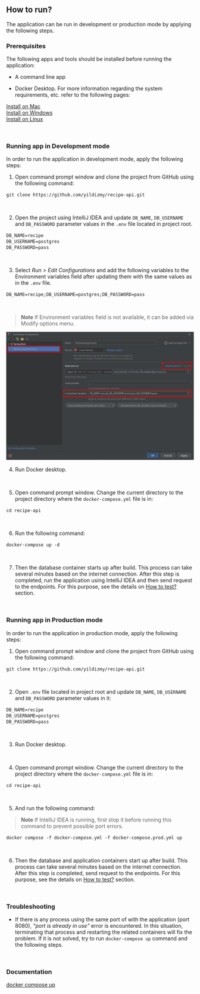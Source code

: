 ## How to run?

The application can be run in development or production mode by applying the following steps.
<br/>

### Prerequisites

The following apps and tools should be installed before running the application:

- A command line app

- Docker Desktop. For more information regarding the system requirements, etc. refer to the following pages:

[Install on Mac](https://docs.docker.com/desktop/install/mac-install/)<br/>
[Install on Windows](https://docs.docker.com/desktop/install/windows-install/)<br/>
[Install on Linux](https://docs.docker.com/desktop/install/linux-install/)<br/>

<br/>

### Running app in Development mode

In order to run the application in development mode, apply the following steps:

1. Open command prompt window and clone the project from GitHub using the following command:

```
git clone https://github.com/yildizmy/recipe-api.git
```
<br/>

2. Open the project using IntelliJ IDEA and update `DB_NAME`, `DB_USERNAME` and `DB_PASSWORD` parameter values in the `.env` file located in project root.

```
DB_NAME=recipe
DB_USERNAME=postgres
DB_PASSWORD=pass
```
<br/>

3. Select _Run > Edit Configurations_ and add the following variables to the Environment variables field after updating them with the same values as in the `.env` file.

```
DB_NAME=recipe;DB_USERNAME=postgres;DB_PASSWORD=pass
```
<br/>


> **Note** If Environment variables field is not available, it can be added via Modify options menu.

<img src="images/environment_variables.png" width="1060"/>

<br/>

4. Run Docker desktop.

<br/>

5. Open command prompt window. Change the current directory to the project directory where the `docker-compose.yml` file
   is in:

```
cd recipe-api
```
<br/>


6. Run the following command:

```
docker-compose up -d
```

<br/>

7. Then the database container starts up after build. This process can take several minutes based on the internet connection. After this step is completed, run the application using IntelliJ IDEA and then send request to the endpoints. For this purpose, see the details on [How to test?](how_to_test.md) section.

<br/>

### Running app in Production mode

In order to run the application in production mode, apply the following steps:

1. Open command prompt window and clone the project from GitHub using the following command:

```
git clone https://github.com/yildizmy/recipe-api.git
```
<br/>


2. Open `.env` file located in project root and update `DB_NAME`, `DB_USERNAME` and `DB_PASSWORD` parameter values in it:

```
DB_NAME=recipe
DB_USERNAME=postgres
DB_PASSWORD=pass
```
<br/>

3. Run Docker desktop.

<br/>

4. Open command prompt window. Change the current directory to the project directory where the `docker-compose.yml` file is in:

```
cd recipe-api
```
<br/>

5. And run the following command:

> **Note** If IntelliJ IDEA is running, first stop it before running this command to prevent possible port errors.

```
docker compose -f docker-compose.yml -f docker-compose.prod.yml up
```

<br/>



6. Then the database and application containers start up after build. This process can take several minutes based on the internet connection. After this step is completed, send request to the endpoints. For this purpose, see the details on [How to test?](how_to_test.md) section.


<br/>

### Troubleshooting

* If there is any process using the same port of with the application (port 8080), _"port is already in use"_ error is
  encountered. In this situation, terminating that process and restarting the related containers will fix the problem. If it is not solved, try to run `docker-compose up` command and the following steps.

<br/>

### Documentation

[docker compose up](https://docs.docker.com/engine/reference/commandline/compose_up/)<br/>


<br/>
<br/>